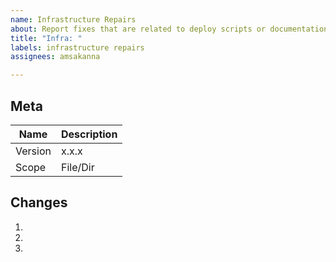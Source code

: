 ```yaml
---
name: Infrastructure Repairs
about: Report fixes that are related to deploy scripts or documentation.
title: "Infra: "
labels: infrastructure repairs
assignees: amsakanna

---
```


## Meta
| Name | Description |
| -----| ----------- |
| Version | x.x.x |
| Scope | File/Dir |

## Changes
1. 
2. 
3. 
